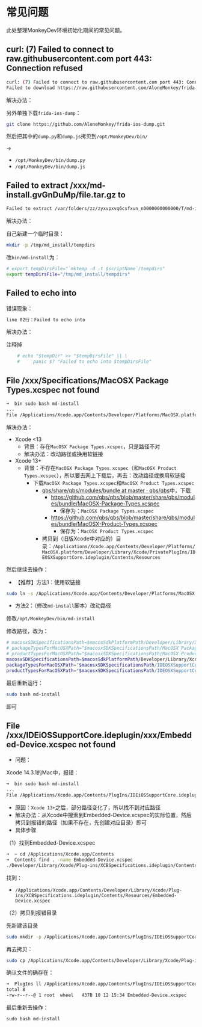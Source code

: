 # 常见问题

此处整理MonkeyDev环境初始化期间的常见问题。

## curl: (7) Failed to connect to raw.githubusercontent.com port 443: Connection refused

```bash
curl: (7) Failed to connect to raw.githubusercontent.com port 443: Connection refused
Failed to download https://raw.githubusercontent.com/AloneMonkey/frida-ios-dump/3.x/dump.py to /opt/MonkeyDev/bin/dump.py
```

解决办法：

另外单独下载`frida-ios-dump`：

```bash
git clone https://github.com/AloneMonkey/frida-ios-dump.git
```

然后把其中的`dump.py`和`dump.js`拷贝到`/opt/MonkeyDev/bin/`

->

* `/opt/MonkeyDev/bin/dump.py`
* `/opt/MonkeyDev/bin/dump.js`

## Failed to extract /xxx/md-install.gvGnDuMp/file.tar.gz to

```bash
Failed to extract /var/folders/zz/zyxvpxvq6csfxvn_n0000000000000/T/md-install.gvGnDuMp/file.tar.gz to /var/folders/zz/zyxvpxvq6csfxvn_n0000000000000/T/md-install.KQllUKhp
```

解决办法：

自己新建一个临时目录：

```bash
mkdir -p /tmp/md_install/tempdirs
```

改`bin/md-install`为：

```bash
# export tempDirsFile="`mktemp -d -t $scriptName`/tempdirs"
export tempDirsFile="/tmp/md_install/tempdirs"
```

## Failed to echo into

错误现象：

```bash
line 82行：Failed to echo into
```

解决办法：

注释掉

```bash
    # echo "$tempDir" >> "$tempDirsFile" || \
    #     panic $? "Failed to echo into $tempDirsFile"
```

## File /xxx/Specifications/MacOSX Package Types.xcspec not found

```bash
➜  bin sudo bash md-install
...
File /Applications/Xcode.app/Contents/Developer/Platforms/MacOSX.platform/Developer/Library/Xcode/Specifications/MacOSX Package Types.xcspec not found
```

解决办法：

* Xcode <13
  * 背景：存在`MacOSX Package Types.xcspec`，只是路径不对
  * 解决办法：改动路径或换用软链接
* Xcode 13+
  * 背景：不存在`MacOSX Package Types.xcspec`（和`MacOSX Product Types.xcspec`），所以要去网上下载后，再去：改动路径或换用软链接
    * 下载`MacOSX Package Types.xcspec`和`MacOSX Product Types.xcspec`
      * [qbs/share/qbs/modules/bundle at master · qbs/qbs](https://github.com/qbs/qbs/tree/master/share/qbs/modules/bundle)中，下载
        * https://github.com/qbs/qbs/blob/master/share/qbs/modules/bundle/MacOSX-Package-Types.xcspec
          * 保存为：`MacOSX Package Types.xcspec`
        * https://github.com/qbs/qbs/blob/master/share/qbs/modules/bundle/MacOSX-Product-Types.xcspec
          * 保存为：`MacOSX Product Types.xcspec`
      * 拷贝到（旧版Xcode中对应的）目录：`/Applications/Xcode.app/Contents/Developer/Platforms/MacOSX.platform/Developer/Library/Xcode/PrivatePlugIns/IDEOSXSupportCore.ideplugin/Contents/Resources`

然后继续去操作：

* 【推荐】方法1：使用软链接

```bash
sudo ln -s /Applications/Xcode.app/Contents/Developer/Platforms/MacOSX.platform/Developer/Library/Xcode/PrivatePlugIns/IDEOSXSupportCore.ideplugin/Contents/Resources /Applications/Xcode.app/Contents/Developer/Platforms/MacOSX.platform/Developer/Library/Xcode/Specifications
```

* 方法2：（修改`md-install`脚本）改动路径

修改`/opt/MonkeyDev/bin/md-install`

修改路径，改为：

```bash
# macosxSDKSpecificationsPath=$macosSdkPlatformPath/Developer/Library/Xcode/Specifications
# packageTypesForMacOSXPath="$macosxSDKSpecificationsPath/MacOSX Package Types.xcspec"
# productTypesForMacOSXPath="$macosxSDKSpecificationsPath/MacOSX Product Types.xcspec"
macosxSDKSpecificationsPath=$macosSdkPlatformPath/Developer/Library/Xcode/PrivatePlugIns
packageTypesForMacOSXPath="$macosxSDKSpecificationsPath/IDEOSXSupportCore.ideplugin/Contents/Resources/MacOSX Package Types.xcspec"
productTypesForMacOSXPath="$macosxSDKSpecificationsPath/IDEOSXSupportCore.ideplugin/Contents/Resources/MacOSX Product Types.xcspec"
```

最后重新运行：

```bash
sudo bash md-install
```

即可

## File /xxx/IDEiOSSupportCore.ideplugin/xxx/Embedded-Device.xcspec not found

* 问题：

Xcode 14.3.1的Mac中，报错：

```bash
➜  bin sudo bash md-install
...
File /Applications/Xcode.app/Contents/PlugIns/IDEiOSSupportCore.ideplugin/Contents/Resources/Embedded-Device.xcspec not found
```

* 原因：`Xcode 13+`之后，部分路径变化了，所以找不到对应路径
* 解决办法：从Xcode中搜索到Embedded-Device.xcspec的实际位置，然后拷贝到报错的路径（如果不存在，先创建对应目录）即可
* 具体步骤

（1）找到Embedded-Device.xcspec

```bash
➜  ~ cd /Applications/Xcode.app/Contents
➜  Contents find . -name Embedded-Device.xcspec
./Developer/Library/Xcode/Plug-ins/XCBSpecifications.ideplugin/Contents/Resources/Embedded-Device.xcspec
```

找到：

* `/Applications/Xcode.app/Contents/Developer/Library/Xcode/Plug-ins/XCBSpecifications.ideplugin/Contents/Resources/Embedded-Device.xcspec`

（2）拷贝到报错目录

先新建该目录

```bash
sudo mkdir -p /Applications/Xcode.app/Contents/PlugIns/IDEiOSSupportCore.ideplugin/Contents/Resources/
```

再去拷贝：

```bash
sudo cp /Applications/Xcode.app/Contents/Developer/Library/Xcode/Plug-ins/XCBSpecifications.ideplugin/Contents/Resources/Embedded-Device.xcspec /Applications/Xcode.app/Contents/PlugIns/IDEiOSSupportCore.ideplugin/Contents/Resources/
```

确认文件的确存在：

```bash
➜  PlugIns ll /Applications/Xcode.app/Contents/PlugIns/IDEiOSSupportCore.ideplugin/Contents/Resources/
total 8
-rw-r--r--@ 1 root  wheel   437B 10 12 15:34 Embedded-Device.xcspec
```

最后重新去操作：

`sudo bash md-install`
